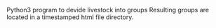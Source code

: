 Python3 program to devide livestock into groups
Resulting groups are located in a timestamped html file directory.
